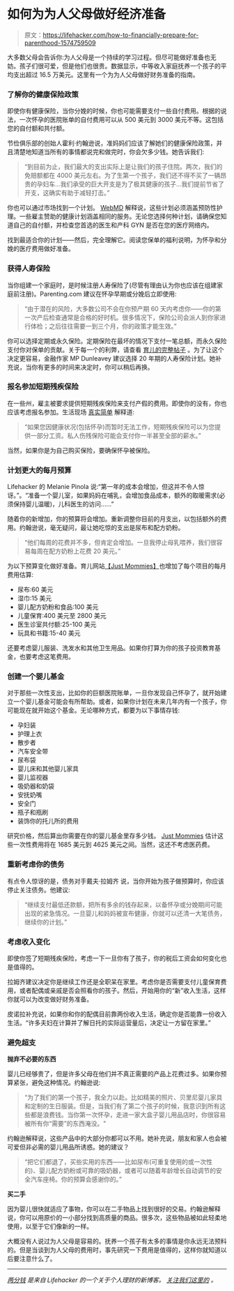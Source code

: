 # 如何为为人父母做好经济准备

> 原文：<https://lifehacker.com/how-to-financially-prepare-for-parenthood-1574759509>

大多数父母会告诉你:为人父母是一个持续的学习过程。但尽可能做好准备也无妨。孩子们很可爱，但是他们也很贵。数据显示，中等收入家庭抚养一个孩子的平均支出超过 16.5 万美元。这里有一个为为人父母做好财务准备的指南。



### 了解你的健康保险政策

即使你有健康保险，当你分娩的时候，你也可能需要支付一些自付费用。根据的说法，一次怀孕的医院账单的自付费用可以从 500 美元到 3000 美元不等。这包括您的自付额和共付额。

节俭俱乐部的创始人霍利·约翰逊说，准妈妈们应该了解她们的健康保险政策，并且清楚地知道当所有的事情都说完和做完时，你会欠多少钱。她告诉我们:

> “到目前为止，我们最大的支出实际上是让我们的孩子住院。两次，我们的免赔额都在 4000 美元左右。为了生第一个孩子，我们还不得不买了一辆昂贵的孕妇车...我们承受的巨大开支是为了极其健康的孩子…我们提前节省了开支，这确实有助于减轻打击。”

你也可以通过市场找到一个计划。 [WebMD](http://www.webmd.com/health-insurance/aca-pregnancy-faq) 解释说，这些计划必须涵盖预防性护理。一些雇主赞助的健康计划涵盖相同的服务。无论您选择何种计划，请确保您知道自己的自付额，并检查您首选的医生和产科 GYN 是否在您的医疗网络内。

找到最适合你的计划——然后，完全理解它。阅读您保单的福利说明，为怀孕和分娩的医疗费用做好准备。

### 获得人寿保险

当你组建一个家庭时，是时候注册人寿保险了(尽管有理由认为你也应该在组建家庭前注册)。Parenting.com 建议在怀孕早期或分娩后立即使用:

> “由于潜在的风险，大多数公司不会在你预产期 60 天内考虑你——你的第一次产后检查通常是合格的好时机。很多情况下，保险公司会派人到你家进行体检；之后往往需要一到三个月，你的政策才能生效。”

你可以选择定期或永久保险。定期保险在最坏的情况下支付一笔总额，而永久保险支付你对保单的贡献。关于每一个的利弊，请查看 [育儿的完整帖子](http://www.parenting.com/article/easy-money-the-best-life-insurance-policy) 。为了让这个决定更容易，金融作家 MP Dunleavey 建议选择 20 年期的人寿保险计划。她补充说，当你有更多的时间来决定时，你可以稍后再换。

### 报名参加短期残疾保险

在一些州，雇主被要求提供短期残疾保险来支付产假的费用。即使你的没有，你也应该考虑报名参加。生活现场 [真实简单](http://www.realsimple.com/work-life/life-strategies/job-career/maternity-leave-00100000061966/page7.html) 解释道:

> “如果您因健康状况(包括怀孕)而暂时无法工作，短期残疾保险可以为您提供一部分工资。私人伤残保险可能会支付你一半甚至全部的薪水。”

当然，如果你是为自己购买保险，要确保怀孕被保险。

### 计划更大的每月预算

Lifehacker 的 Melanie Pinola 说:“第一年的成本会增加，但这并不令人惊讶。”。“准备一个婴儿室，如果妈妈在哺乳，会增加食品成本，额外的取暖需求(必须保持婴儿温暖)，儿科医生的访问……”

随着你的新增加，你的预算将会增加。重新调整你目前的月支出，以包括额外的费用。约翰逊说，毫无疑问，最让她吃惊的支出是尿布和配方奶粉。

> “他们每周的花费并不多，但肯定会增加。一旦我停止母乳喂养，我们很容易每周在配方奶粉上花费 20 美元。”

为以下预算变化做好准备。育儿网站[【Just Mommies】](http://www.justmommies.com/getting-pregnant/deciding-to-have-baby/the-real-costs-having-baby)也增加了每个项目的每月费用估算:

*   尿布:60 美元
*   湿巾:15 美元
*   婴儿配方奶粉和食品:100 美元
*   儿童保育:400 美元至 2800 美元
*   医生诊室共付额:25-100 美元
*   玩具和书籍:15-40 美元

还要考虑婴儿服装、洗发水和其他卫生用品。如果你打算为你的孩子投资教育基金，也要考虑这笔费用。

### 创建一个婴儿基金

对于那些一次性支出，比如你的巨额医院账单，一旦你发现自己怀孕了，就开始建立一个婴儿基金可能会有所帮助。或者，如果你计划在未来几年内有一个孩子，你可能现在就开始这个基金。无论哪种方式，都要为以下事情存钱:

*   孕妇装
*   护理上衣
*   散步者
*   汽车安全带
*   尿布袋
*   婴儿床和其他婴儿家具
*   婴儿监视器
*   吸奶器和奶袋
*   安抚奶嘴
*   安全门
*   瓶子和瓶刷
*   装饰你的托儿所的费用

研究价格，然后算出你需要在你的婴儿基金里存多少钱。 [Just Mommies](http://www.justmommies.com/getting-pregnant/deciding-to-have-baby/the-real-costs-having-baby) 估计这些一次性费用将在 1685 美元到 4625 美元之间。当然，这还不考虑医药费。

### 重新考虑你的债务

有点令人惊讶的是，债务对手戴夫·拉姆齐 说，当你开始为孩子做预算时，你应该停止关注债务。他建议:

> “继续支付最低还款额，把所有多余的钱存起来，以备怀孕或分娩期间可能出现的紧急情况。一旦婴儿和妈妈被宣布健康，你就可以还清一大笔债务，继续你的计划。”

### 考虑收入变化

即使你签了短期残疾保险，考虑一下一旦你有了孩子，你的税后工资会如何变化也是值得的。

拉姆齐建议决定你是继续工作还是全职呆在家里。考虑你是否需要支付儿童保育费用，或者配偶或亲戚是否会照看你的孩子。然后，开始用你的“新”收入生活，这样你就可以为改变做好财务准备。

皮诺拉补充说，如果你和你的配偶目前靠两份收入生活，确定你是否能靠一份收入生活。“许多夫妇在计算并了解日托的实际运营量后，决定让一方留在家里。”

### 避免超支

**抛弃不必要的东西**

婴儿已经够贵了，但是许多父母在他们并不真正需要的产品上花费过多。如果你预算紧张，避免这种情况。约翰逊说:

> “为了我们的第一个孩子，我全力以赴。比如精美的照片、贝里尼婴儿家具和定制的生日服装。但是，当我们有了第二个孩子的时候，我意识到所有这些都是浪费钱。当你第一次怀孕，走进一家大盒子婴儿用品店时，你很容易被所有你“需要”的东西淹没。"

约翰逊解释说，这些产品中的大部分你都可以不用。她补充说，朋友和家人也会被可爱但非必需的婴儿用品所诱惑。她的建议？

> “把它们都退了，买些实用的东西——比如尿布(可重复使用的或一次性的)、婴儿配方奶粉或可靠的吸奶器，或者可以随着年龄增长自动调节的安全汽车座椅。你的预算会感谢你的。”

**买二手**

因为婴儿很快就适应了事物，你可以在二手物品上找到很好的交易。约翰逊解释说，你可以用原价的一小部分找到高质量的商品。很多次，这些物品被如此轻柔地使用，以至于它们像新的一样。

大概没有人说过为人父母是容易的。抚养一个孩子有太多的事情是你永远无法预料的。但是当谈到为人父母的费用时，事先研究一下费用是值得的，这样你就知道以后要注意什么了。

* * *

[*两分钱*](http://twocents.lifehacker.com/) *是来自 Lifehacker 的一个关于个人理财的新博客。* [*关注我们这里的*](https://twitter.com/TwoCentsLH) *。*